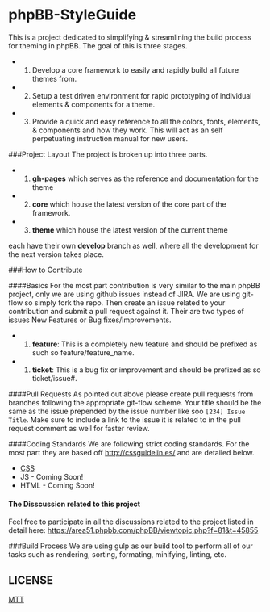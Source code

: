 phpBB-StyleGuide
====================

This is a project dedicated to simplifying & streamlining the build process for theming in phpBB.
The goal of this is three stages.

- 1. Develop a core framework to easily and rapidly build all future themes from.
- 2. Setup a test driven environment for rapid prototyping of individual elements & components for a theme.
- 3. Provide a quick and easy reference to all the colors, fonts, elements, & components and how they work. This will act as an self perpetuating instruction manual for new users.

###Project Layout
The project is broken up into three parts.

- 1. __gh-pages__ which serves as the reference and documentation for the theme
- 2. __core__ which house the latest version of the core part of the framework.
- 3. __theme__ which house the latest version of the current theme

each have their own __develop__ branch as well, where all the development for the next version takes place.

###How to Contribute

####Basics
For the most part contribution is very similar to the main phpBB project, only we are using github issues instead of JIRA. We are using git-flow so simply fork the repo. Then create an issue related to your contribution and submit a pull request against it. Their are two types of issues New Features or Bug fixes/Improvements.

- 1. __feature__: This is a completely new feature and should be prefixed as such so feature/feature_name.
- 1. __ticket__: This is a bug fix or improvement and should be prefixed as so ticket/issue#.

####Pull Requests
As pointed out above please create pull requests from branches following the appropriate git-flow scheme. Your title should be the same as the issue prepended by the issue number like soo `[234] Issue Title`. Make sure to include a link to the issue it is related to in the pull request comment as well for faster review.

####Coding Standards
We are following strict coding standards. For the most part they are based off http://cssguidelin.es/ and are detailed below.

* [CSS](https://github.com/hanakin/PHPBB-StyleGuide/tree/gh-pages/Coding%20Guidlines/CSS#sizing-uis)
* JS - Coming Soon!
* HTML - Coming Soon!


#### The Disscussion related to this project
Feel free to participate in all the discussions related to the project listed in detail here: https://area51.phpbb.com/phpBB/viewtopic.php?f=81&t=45855

###Build Process
We are using gulp as our build tool to perform all of our tasks such as rendering, sorting, formating, minifying, linting, etc.

## LICENSE
[MTT](http://opensource.org/licenses/MIT)
